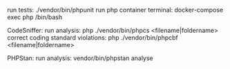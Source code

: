 run tests: ./vendor/bin/phpunit
run php container terminal: docker-compose exec php /bin/bash

CodeSniffer:
run analysis: php ./vendor/bin/phpcs <filename|foldername>
correct coding standard violations: php ./vendor/bin/phpcbf <filename|foldername>

PHPStan:
run analysis: vendor/bin/phpstan analyse <foldernames>
